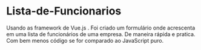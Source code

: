 # Lista-de-Funcionarios
Usando as framework de Vue.js . Foi criado um formulário onde acrescenta em uma lista de funcionários de uma empresa. De maneira rápida e pratica. Com bem menos código se for comparado ao JavaScript puro. 
